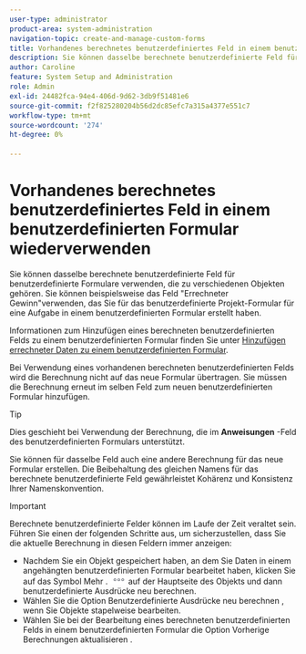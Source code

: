 ```yaml
---
user-type: administrator
product-area: system-administration
navigation-topic: create-and-manage-custom-forms
title: Vorhandenes berechnetes benutzerdefiniertes Feld in einem benutzerdefinierten Formular wiederverwenden
description: Sie können dasselbe berechnete benutzerdefinierte Feld für benutzerdefinierte Formulare verwenden, die zu verschiedenen Objekten gehören. Sie können beispielsweise das Feld "Errechneter Gewinn"verwenden, das Sie für das benutzerdefinierte Projekt-Formular für eine Aufgabe in einem benutzerdefinierten Formular erstellt haben.
author: Caroline
feature: System Setup and Administration
role: Admin
exl-id: 24482fca-94e4-406d-9d62-3db9f51481e6
source-git-commit: f2f825280204b56d2dc85efc7a315a4377e551c7
workflow-type: tm+mt
source-wordcount: '274'
ht-degree: 0%

---
```


# Vorhandenes berechnetes benutzerdefiniertes Feld in einem benutzerdefinierten Formular wiederverwenden

Sie können dasselbe berechnete benutzerdefinierte Feld für benutzerdefinierte Formulare verwenden, die zu verschiedenen Objekten gehören. Sie können beispielsweise das Feld &quot;Errechneter Gewinn&quot;verwenden, das Sie für das benutzerdefinierte Projekt-Formular für eine Aufgabe in einem benutzerdefinierten Formular erstellt haben.

Informationen zum Hinzufügen eines berechneten benutzerdefinierten Felds zu einem benutzerdefinierten Formular finden Sie unter [Hinzufügen errechneter Daten zu einem benutzerdefinierten Formular](../../../administration-and-setup/customize-workfront/create-manage-custom-forms/add-calculated-data-to-custom-form.md).

Bei Verwendung eines vorhandenen berechneten benutzerdefinierten Felds wird die Berechnung nicht auf das neue Formular übertragen. Sie müssen die Berechnung erneut im selben Feld zum neuen benutzerdefinierten Formular hinzufügen.

>[!TIP]
>
>Dies geschieht bei Verwendung der Berechnung, die im **Anweisungen** -Feld des benutzerdefinierten Formulars unterstützt.

Sie können für dasselbe Feld auch eine andere Berechnung für das neue Formular erstellen. Die Beibehaltung des gleichen Namens für das berechnete benutzerdefinierte Feld gewährleistet Kohärenz und Konsistenz Ihrer Namenskonvention.

>[!IMPORTANT]
>
>Berechnete benutzerdefinierte Felder können im Laufe der Zeit veraltet sein. Führen Sie einen der folgenden Schritte aus, um sicherzustellen, dass Sie die aktuelle Berechnung in diesen Feldern immer anzeigen:
>
>* Nachdem Sie ein Objekt gespeichert haben, an dem Sie Daten in einem angehängten benutzerdefinierten Formular bearbeitet haben, klicken Sie auf das Symbol Mehr . ![](assets/more-icon.png) auf der Hauptseite des Objekts und dann benutzerdefinierte Ausdrücke neu berechnen.
>* Wählen Sie die Option Benutzerdefinierte Ausdrücke neu berechnen , wenn Sie Objekte stapelweise bearbeiten.
>* Wählen Sie bei der Bearbeitung eines berechneten benutzerdefinierten Felds in einem benutzerdefinierten Formular die Option Vorherige Berechnungen aktualisieren .
>

